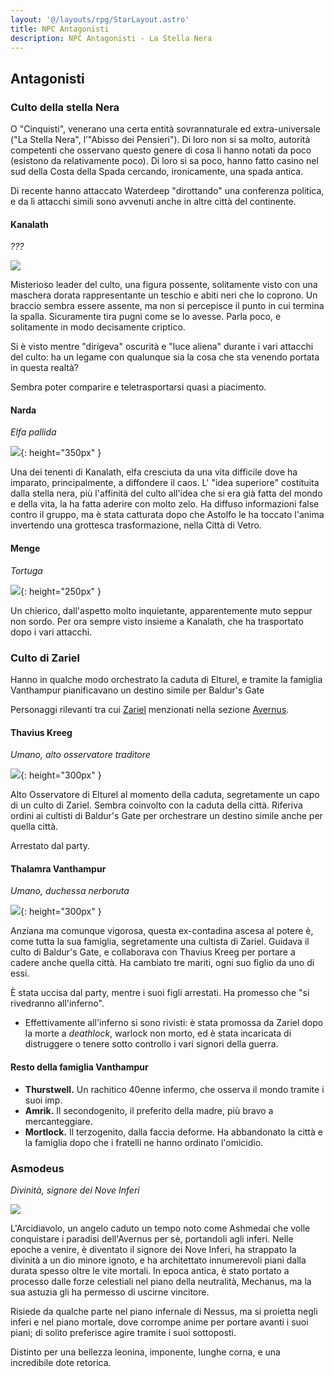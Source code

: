 ```yaml
---
layout: '@/layouts/rpg/StarLayout.astro'
title: NPC Antagonisti
description: NPC Antagonisti - La Stella Nera
---
```


## Antagonisti

### Culto della stella Nera

O "Cinquisti", venerano una certa entità sovrannaturale ed extra-universale ("La Stella Nera", l’"Abisso dei Pensieri"). Di loro non si sa molto, autorità competenti che osservano questo genere di cosa li hanno notati da poco (esistono da relativamente poco). Di loro si sa poco, hanno fatto casino nel sud della Costa della Spada cercando, ironicamente, una spada antica.

Di recente hanno attaccato Waterdeep "dirottando" una conferenza politica, e da lì attacchi simili sono avvenuti anche in altre città del continente.

#### Kanalath

*???*

![](https://cdnb.artstation.com/p/assets/images/images/018/544/259/large/carlos-martinez-asset.jpg)

Misterioso leader del culto, una figura possente, solitamente visto con una maschera dorata rappresentante un teschio e abiti neri che lo coprono. Un braccio sembra essere assente, ma non si percepisce il punto in cui termina la spalla. Sicuramente tira pugni come se lo avesse. Parla poco, e solitamente in modo decisamente criptico.

Si è visto mentre "dirigeva" oscurità e "luce aliena" durante i vari attacchi del culto: ha un legame con qualunque sia la cosa che sta venendo portata in questa realtà?

Sembra poter comparire e teletrasportarsi quasi a piacimento.

#### Narda

*Elfa pallida*

![](https://i.imgur.com/ZQuWbsD.jpg){: height="350px" }

Una dei tenenti di Kanalath, elfa cresciuta da una vita difficile dove ha imparato, principalmente, a diffondere il caos. L' "idea superiore" costituita dalla stella nera, più l'affinità del culto all'idea che si era già fatta del mondo e della vita, la ha fatta aderire con molto zelo. Ha diffuso informazioni false contro il gruppo, ma è stata catturata dopo che Astolfo le ha toccato l'anima invertendo una grottesca trasformazione, nella Città di Vetro.

#### Menge

*Tortuga*

![](https://cdnb.artstation.com/p/assets/images/images/028/248/145/large/max-dunbar-krull-concept-02-facepaint-03-resized.jpg){: height="250px" }

Un chierico, dall'aspetto molto inquietante, apparentemente muto seppur non sordo. Per ora sempre visto insieme a Kanalath, che ha trasportato dopo i vari attacchi.


### Culto di Zariel

Hanno in qualche modo orchestrato la caduta di Elturel, e tramite la famiglia Vanthampur pianificavano un destino simile per Baldur's Gate

Personaggi rilevanti tra cui [Zariel](/star/npc/avernus#zariel) menzionati nella sezione [Avernus](/star/npc/avernus).

#### Thavius Kreeg

*Umano, alto osservatore traditore*

![](https://castparty.files.wordpress.com/2021/08/thavius-signing.png){: height="300px" }

Alto Osservatore di Elturel al momento della caduta, segretamente un capo di un culto di Zariel. Sembra coinvolto con la caduta della città. Riferiva ordini ai cultisti di Baldur's Gate per orchestrare un destino simile anche per quella città.

Arrestato dal party.

#### Thalamra Vanthampur

*Umano, duchessa nerboruta*

![](https://5e.tools/img/adventure/BGDIA/022-637000757702239303.png){: height="300px" }

Anziana ma comunque vigorosa, questa ex-contadina ascesa al potere è, come tutta la sua famiglia, segretamente una cultista di Zariel. Guidava il culto di Baldur's Gate, e collaborava con Thavius Kreeg per portare a cadere anche quella città. Ha cambiato tre mariti, ogni suo figlio da uno di essi.

È stata uccisa dal party, mentre i suoi figli arrestati. Ha promesso che "si rivedranno all'inferno".

- Effettivamente all'inferno si sono rivisti: è stata promossa da Zariel dopo la morte a *deathlock*, warlock non morto, ed è stata incaricata di distruggere o tenere sotto controllo i vari signori della guerra.

#### Resto della famiglia Vanthampur

- **Thurstwell.** Un rachitico 40enne infermo, che osserva il mondo tramite i suoi imp.
- **Amrik.** Il secondogenito, il preferito della madre, più bravo a mercanteggiare.
- **Mortlock.** Il terzogenito, dalla faccia deforme. Ha abbandonato la città e la famiglia dopo che i fratelli ne hanno ordinato l'omicidio.

### Asmodeus

*Divinità, signore dei Nove Inferi*

![](https://64.media.tumblr.com/e33cdbe271948765202500c7a43e971b/10b8a8fa7acd953e-0c/s1280x1920/900ec08737d85c2fe2e79e58445c103a8045f638.png)

L'Arcidiavolo, un angelo caduto un tempo noto come Ashmedai che volle conquistare i paradisi dell'Avernus per sè, portandoli agli inferi. Nelle epoche a venire, è diventato il signore dei Nove Inferi, ha strappato la divinità a un dio minore ignoto, e ha architettato innumerevoli piani dalla durata spesso oltre le vite mortali. In epoca antica, è stato portato a processo dalle forze celestiali nel piano della neutralità, Mechanus, ma la sua astuzia gli ha permesso di uscirne vincitore.

Risiede da qualche parte nel piano infernale di Nessus, ma si proietta negli inferi e nel piano mortale, dove corrompe anime per portare avanti i suoi piani; di solito preferisce agire tramite i suoi sottoposti. 

Distinto per una bellezza leonina, imponente, lunghe corna, e una incredibile dote retorica.